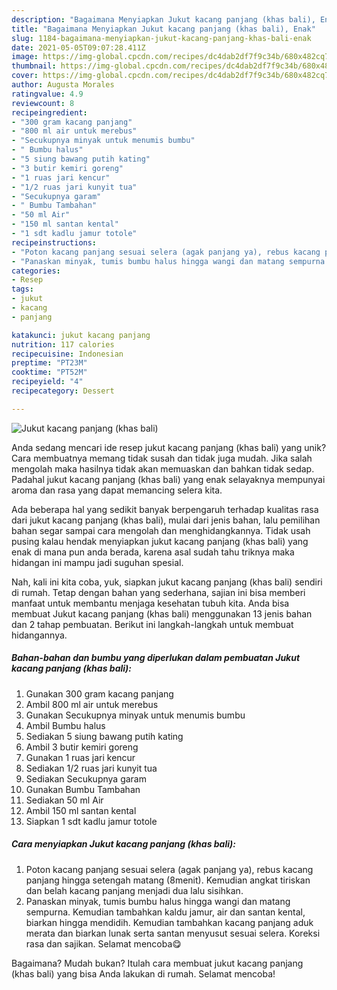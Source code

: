 ```yaml
---
description: "Bagaimana Menyiapkan Jukut kacang panjang (khas bali), Enak"
title: "Bagaimana Menyiapkan Jukut kacang panjang (khas bali), Enak"
slug: 1184-bagaimana-menyiapkan-jukut-kacang-panjang-khas-bali-enak
date: 2021-05-05T09:07:28.411Z
image: https://img-global.cpcdn.com/recipes/dc4dab2df7f9c34b/680x482cq70/jukut-kacang-panjang-khas-bali-foto-resep-utama.jpg
thumbnail: https://img-global.cpcdn.com/recipes/dc4dab2df7f9c34b/680x482cq70/jukut-kacang-panjang-khas-bali-foto-resep-utama.jpg
cover: https://img-global.cpcdn.com/recipes/dc4dab2df7f9c34b/680x482cq70/jukut-kacang-panjang-khas-bali-foto-resep-utama.jpg
author: Augusta Morales
ratingvalue: 4.9
reviewcount: 8
recipeingredient:
- "300 gram kacang panjang"
- "800 ml air untuk merebus"
- "Secukupnya minyak untuk menumis bumbu"
- " Bumbu halus"
- "5 siung bawang putih kating"
- "3 butir kemiri goreng"
- "1 ruas jari kencur"
- "1/2 ruas jari kunyit tua"
- "Secukupnya garam"
- " Bumbu Tambahan"
- "50 ml Air"
- "150 ml santan kental"
- "1 sdt kadlu jamur totole"
recipeinstructions:
- "Poton kacang panjang sesuai selera (agak panjang ya), rebus kacang panjang hingga setengah matang (8menit). Kemudian angkat tiriskan dan belah kacang panjang menjadi dua lalu sisihkan."
- "Panaskan minyak, tumis bumbu halus hingga wangi dan matang sempurna. Kemudian tambahkan kaldu jamur, air dan santan kental, biarkan hingga mendidih. Kemudian tambahkan kacang panjang aduk merata dan biarkan lunak serta santan menyusut sesuai selera. Koreksi rasa dan sajikan. Selamat mencoba😋"
categories:
- Resep
tags:
- jukut
- kacang
- panjang

katakunci: jukut kacang panjang 
nutrition: 117 calories
recipecuisine: Indonesian
preptime: "PT23M"
cooktime: "PT52M"
recipeyield: "4"
recipecategory: Dessert

---
```



![Jukut kacang panjang (khas bali)](https://img-global.cpcdn.com/recipes/dc4dab2df7f9c34b/680x482cq70/jukut-kacang-panjang-khas-bali-foto-resep-utama.jpg)

Anda sedang mencari ide resep jukut kacang panjang (khas bali) yang unik? Cara membuatnya memang tidak susah dan tidak juga mudah. Jika salah mengolah maka hasilnya tidak akan memuaskan dan bahkan tidak sedap. Padahal jukut kacang panjang (khas bali) yang enak selayaknya mempunyai aroma dan rasa yang dapat memancing selera kita.



Ada beberapa hal yang sedikit banyak berpengaruh terhadap kualitas rasa dari jukut kacang panjang (khas bali), mulai dari jenis bahan, lalu pemilihan bahan segar sampai cara mengolah dan menghidangkannya. Tidak usah pusing kalau hendak menyiapkan jukut kacang panjang (khas bali) yang enak di mana pun anda berada, karena asal sudah tahu triknya maka hidangan ini mampu jadi suguhan spesial.


Nah, kali ini kita coba, yuk, siapkan jukut kacang panjang (khas bali) sendiri di rumah. Tetap dengan bahan yang sederhana, sajian ini bisa memberi manfaat untuk membantu menjaga kesehatan tubuh kita. Anda bisa membuat Jukut kacang panjang (khas bali) menggunakan 13 jenis bahan dan 2 tahap pembuatan. Berikut ini langkah-langkah untuk membuat hidangannya.

<!--inarticleads1-->

##### Bahan-bahan dan bumbu yang diperlukan dalam pembuatan Jukut kacang panjang (khas bali):

1. Gunakan 300 gram kacang panjang
1. Ambil 800 ml air untuk merebus
1. Gunakan Secukupnya minyak untuk menumis bumbu
1. Ambil  Bumbu halus
1. Sediakan 5 siung bawang putih kating
1. Ambil 3 butir kemiri goreng
1. Gunakan 1 ruas jari kencur
1. Sediakan 1/2 ruas jari kunyit tua
1. Sediakan Secukupnya garam
1. Gunakan  Bumbu Tambahan
1. Sediakan 50 ml Air
1. Ambil 150 ml santan kental
1. Siapkan 1 sdt kadlu jamur totole




<!--inarticleads2-->

##### Cara menyiapkan Jukut kacang panjang (khas bali):

1. Poton kacang panjang sesuai selera (agak panjang ya), rebus kacang panjang hingga setengah matang (8menit). Kemudian angkat tiriskan dan belah kacang panjang menjadi dua lalu sisihkan.
1. Panaskan minyak, tumis bumbu halus hingga wangi dan matang sempurna. Kemudian tambahkan kaldu jamur, air dan santan kental, biarkan hingga mendidih. Kemudian tambahkan kacang panjang aduk merata dan biarkan lunak serta santan menyusut sesuai selera. Koreksi rasa dan sajikan. Selamat mencoba😋




Bagaimana? Mudah bukan? Itulah cara membuat jukut kacang panjang (khas bali) yang bisa Anda lakukan di rumah. Selamat mencoba!
